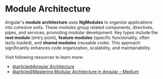 # Module Architecture

Angular's **module architecture** uses **NgModules** to organize applications into cohesive units. These modules group related components, directives, pipes, and services, promoting modular development. Key types include the **root module** (entry point), **feature modules** (specific functionality, often lazily loaded), and **shared modules** (reusable code). This approach significantly enhances code organization, scalability, and maintainability.

Visit following resources to learn more:

- [@article@Angular Architecture](https://dev.to/digitaldino/angular-architecture-39no)
- [@article@Mastering Modular Architecture in Angular - Medium](https://medium.com/@sehban.alam/mastering-modular-architecture-in-angular-4cc2632fc964)